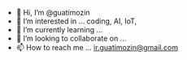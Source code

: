 - 👋 Hi, I’m @guatimozin
- 👀 I’m interested in ... coding, AI, IoT, 
- 🌱 I’m currently learning ...
- 💞️ I’m looking to collaborate on ...
- 📫 How to reach me ... ir.guatimozin@gmail.com

<!---
guatimozin/guatimozin is a ✨ special ✨ repository because its `README.md` (this file) appears on your GitHub profile.
You can click the Preview link to take a look at your changes.
--->
